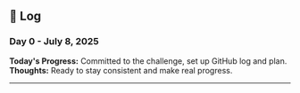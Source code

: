 ## 📅 Log

### Day 0 - July 8, 2025
**Today's Progress:** Committed to the challenge, set up GitHub log and plan.  
**Thoughts:** Ready to stay consistent and make real progress.

---